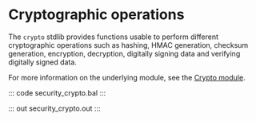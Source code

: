 # Cryptographic operations

The `crypto` stdlib provides functions usable to perform different cryptographic operations such as
hashing, HMAC generation, checksum generation, encryption, decryption, digitally signing data and 
verifying digitally signed data.

For more information on the underlying module, 
see the [Crypto module](https://docs.central.ballerina.io/ballerina/crypto/latest/).

::: code security_crypto.bal :::

::: out security_crypto.out :::